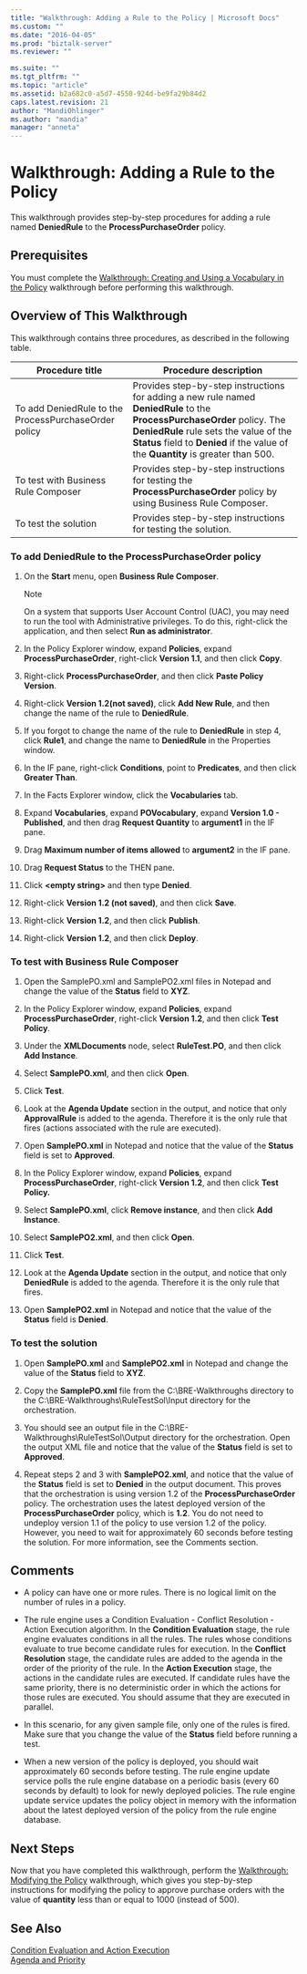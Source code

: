 ```yaml
---
title: "Walkthrough: Adding a Rule to the Policy | Microsoft Docs"
ms.custom: ""
ms.date: "2016-04-05"
ms.prod: "biztalk-server"
ms.reviewer: ""

ms.suite: ""
ms.tgt_pltfrm: ""
ms.topic: "article"
ms.assetid: b2a682c0-a5d7-4550-924d-be9fa29b84d2
caps.latest.revision: 21
author: "MandiOhlinger"
ms.author: "mandia"
manager: "anneta"
---
```

# Walkthrough: Adding a Rule to the Policy
This walkthrough provides step-by-step procedures for adding a rule named **DeniedRule** to the **ProcessPurchaseOrder** policy.  
  
## Prerequisites  
 You must complete the [Walkthrough: Creating and Using a Vocabulary in the Policy](../core/walkthrough-creating-and-using-a-vocabulary-in-the-policy.md) walkthrough before performing this walkthrough.  
  
## Overview of This Walkthrough  
 This walkthrough contains three procedures, as described in the following table.  
  
|Procedure title|Procedure description|  
|---------------------|---------------------------|  
|To add DeniedRule to the ProcessPurchaseOrder policy|Provides step-by-step instructions for adding a new rule named **DeniedRule** to the **ProcessPurchaseOrder** policy. The **DeniedRule** rule sets the value of the **Status** field to **Denied** if the value of the **Quantity** is greater than 500.|  
|To test with Business Rule Composer|Provides step-by-step instructions for testing the **ProcessPurchaseOrder** policy by using Business Rule Composer.|  
|To test the solution|Provides step-by-step instructions for testing the solution.|  
  
### To add DeniedRule to the ProcessPurchaseOrder policy  
  
1.  On the **Start** menu, open **Business Rule Composer**.  
  
    > [!NOTE]
    >  On a system that supports User Account Control (UAC), you may need to run the tool with Administrative privileges. To do this, right-click the application, and then select **Run as administrator**.  
  
2.  In the Policy Explorer window, expand **Policies**, expand **ProcessPurchaseOrder**, right-click **Version 1.1**, and then click **Copy**.  
  
3.  Right-click **ProcessPurchaseOrder**, and then click **Paste Policy Version**.  
  
4.  Right-click **Version 1.2(not saved)**, click **Add New Rule**, and then change the name of the rule to **DeniedRule**.  
  
5.  If you forgot to change the name of the rule to **DeniedRule** in step 4, click **Rule1**, and change the name to **DeniedRule** in the Properties window.  
  
6.  In the IF pane, right-click **Conditions**, point to **Predicates**, and then click **Greater Than**.  
  
7.  In the Facts Explorer window, click the **Vocabularies** tab.  
  
8.  Expand **Vocabularies**, expand **POVocabulary**, expand **Version 1.0 - Published**, and then drag **Request Quantity** to **argument1** in the IF pane.  
  
9. Drag **Maximum number of items allowed** to **argument2** in the IF pane.  
  
10. Drag **Request Status** to the THEN pane.  
  
11. Click **\<empty string>** and then type **Denied**.  
  
12. Right-click **Version 1.2 (not saved)**, and then click **Save**.  
  
13. Right-click **Version 1.2**, and then click **Publish**.  
  
14. Right-click **Version 1.2**, and then click **Deploy**.  
  
### To test with Business Rule Composer  
  
1.  Open the SamplePO.xml and SamplePO2.xml files in Notepad and change the value of the **Status** field to **XYZ**.  
  
2.  In the Policy Explorer window, expand **Policies**, expand **ProcessPurchaseOrder**, right-click **Version 1.2**, and then click **Test Policy**.  
  
3.  Under the **XMLDocuments** node, select **RuleTest.PO**, and then click **Add Instance**.  
  
4.  Select **SamplePO.xml**, and then click **Open**.  
  
5.  Click **Test**.  
  
6.  Look at the **Agenda Update** section in the output, and notice that only **ApprovalRule** is added to the agenda. Therefore it is the only rule that fires (actions associated with the rule are executed).  
  
7.  Open **SamplePO.xml** in Notepad and notice that the value of the **Status** field is set to **Approved**.  
  
8.  In the Policy Explorer window, expand **Policies**, expand **ProcessPurchaseOrder**, right-click **Version 1.2**, and then click **Test Policy.**  
  
9. Select **SamplePO.xml**, click **Remove instance**, and then click **Add Instance**.  
  
10. Select **SamplePO2.xml**, and then click **Open**.  
  
11. Click **Test**.  
  
12. Look at the **Agenda Update** section in the output, and notice that only **DeniedRule** is added to the agenda. Therefore it is the only rule that fires.  
  
13. Open **SamplePO2.xml** in Notepad and notice that the value of the **Status** field is **Denied**.  
  
### To test the solution  
  
1.  Open **SamplePO.xml** and **SamplePO2.xml** in Notepad and change the value of the **Status** field to **XYZ**.  
  
2.  Copy the **SamplePO.xml** file from the C:\BRE-Walkthroughs directory to the C:\BRE-Walkthroughs\RuleTestSol\Input directory for the orchestration.  
  
3.  You should see an output file in the C:\BRE-Walkthroughs\RuleTestSol\Output directory for the orchestration. Open the output XML file and notice that the value of the **Status** field is set to **Approved**.  
  
4.  Repeat steps 2 and 3 with **SamplePO2.xml**, and notice that the value of the **Status** field is set to **Denied** in the output document. This proves that the orchestration is using version 1.2 of the **ProcessPurchaseOrder** policy. The orchestration uses the latest deployed version of the **ProcessPurchaseOrder** policy, which is **1.2**. You do not need to undeploy version 1.1 of the policy to use version 1.2 of the policy. However, you need to wait for approximately 60 seconds before testing the solution. For more information, see the Comments section.  
  
## Comments  
  
-   A policy can have one or more rules. There is no logical limit on the number of rules in a policy.  
  
-   The rule engine uses a Condition Evaluation - Conflict Resolution - Action Execution algorithm. In the **Condition Evaluation** stage, the rule engine evaluates conditions in all the rules. The rules whose conditions evaluate to true become candidate rules for execution. In the **Conflict Resolution** stage, the candidate rules are added to the agenda in the order of the priority of the rule. In the **Action Execution** stage, the actions in the candidate rules are executed. If candidate rules have the same priority, there is no deterministic order in which the actions for those rules are executed. You should assume that they are executed in parallel.  
  
-   In this scenario, for any given sample file, only one of the rules is fired. Make sure that you change the value of the **Status** field before running a test.  
  
-   When a new version of the policy is deployed, you should wait approximately 60 seconds before testing. The rule engine update service polls the rule engine database on a periodic basis (every 60 seconds by default) to look for newly deployed policies. The rule engine update service updates the policy object in memory with the information about the latest deployed version of the policy from the rule engine database.  
  
## Next Steps  
 Now that you have completed this walkthrough, perform the [Walkthrough: Modifying the Policy](../core/walkthrough-modifying-the-policy.md) walkthrough, which gives you step-by-step instructions for modifying the policy to approve purchase orders with the value of **quantity** less than or equal to 1000 (instead of 500).  
  
## See Also  
 [Condition Evaluation and Action Execution](../core/condition-evaluation-and-action-execution.md)   
 [Agenda and Priority](../core/agenda-and-priority.md)